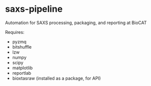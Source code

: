 # saxs-pipeline
Automation for SAXS processing, packaging, and reporting at BioCAT

Requires:
- pyzmq
- bitshuffle
- lzw
- numpy
- scipy
- matplotlib
- reportlab
- bioxtasraw (installed as a package, for API)
